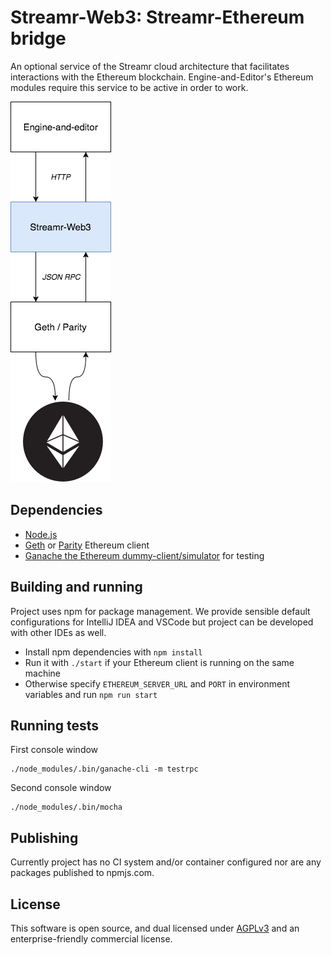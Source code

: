 # Streamr-Web3: Streamr-Ethereum bridge
An optional service of the Streamr cloud architecture that facilitates interactions with the Ethereum blockchain.
Engine-and-Editor's Ethereum modules require this service to be active in order to work.

![Where Streamr-Web3 sits in Streamr cloud stack](high-level.png)

## Dependencies

* [Node.js](https://docs.npmjs.com/getting-started/installing-node)
* [Geth](https://github.com/ethereum/go-ethereum/wiki/Building-Ethereum) or [Parity]() Ethereum client
* [Ganache the Ethereum dummy-client/simulator](https://github.com/trufflesuite/ganache-cli) for testing

## Building and running

Project uses npm for package management. We provide sensible default configurations for IntelliJ IDEA and VSCode but project can be developed with other IDEs as well.

- Install npm dependencies with `npm install`
- Run it with `./start` if your Ethereum client is running on the same machine
- Otherwise specify `ETHEREUM_SERVER_URL` and `PORT` in environment variables and run `npm run start`

## Running tests

First console window
```
./node_modules/.bin/ganache-cli -m testrpc
```

Second console window
```
./node_modules/.bin/mocha
```

## Publishing

Currently project has no CI system and/or container configured nor are any packages published to npmjs.com.

## License

This software is open source, and dual licensed under [AGPLv3](https://www.gnu.org/licenses/agpl.html) and an enterprise-friendly commercial license.
